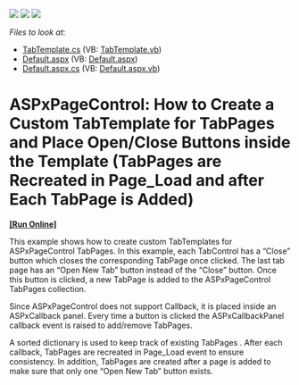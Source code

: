 <!-- default badges list -->
![](https://img.shields.io/endpoint?url=https://codecentral.devexpress.com/api/v1/VersionRange/128555100/13.1.4%2B)
[![](https://img.shields.io/badge/Open_in_DevExpress_Support_Center-FF7200?style=flat-square&logo=DevExpress&logoColor=white)](https://supportcenter.devexpress.com/ticket/details/E20041)
[![](https://img.shields.io/badge/📖_How_to_use_DevExpress_Examples-e9f6fc?style=flat-square)](https://docs.devexpress.com/GeneralInformation/403183)
<!-- default badges end -->
<!-- default file list -->
*Files to look at*:

* [TabTemplate.cs](./CS/WebSite/App_Code/TabTemplate.cs) (VB: [TabTemplate.vb](./VB/WebSite/App_Code/TabTemplate.vb))
* [Default.aspx](./CS/WebSite/Default.aspx) (VB: [Default.aspx](./VB/WebSite/Default.aspx))
* [Default.aspx.cs](./CS/WebSite/Default.aspx.cs) (VB: [Default.aspx.vb](./VB/WebSite/Default.aspx.vb))
<!-- default file list end -->
# ASPxPageControl: How to Create a Custom TabTemplate for TabPages and Place Open/Close Buttons inside the Template (TabPages are Recreated in Page_Load and after Each TabPage is Added)
<!-- run online -->
**[[Run Online]](https://codecentral.devexpress.com/e20041/)**
<!-- run online end -->


<p>This example shows how to create custom TabTemplates for ASPxPageControl TabPages. In this example, each TabControl has a “Close” button which closes the corresponding TabPage once clicked. The last tab page has an “Open New Tab” button instead of the “Close” button. Once this button is clicked, a new TabPage is added to the ASPxPageControl TabPages collection.</p><p>Since ASPxPageControl does not support Callback, it is placed inside an ASPxCallback panel. Every time a button is clicked the ASPxCallbackPanel callback event is raised to add/remove TabPages. </p><p>A sorted dictionary is used to keep track of existing TabPages . After each callback, TabPages are recreated in Page_Load event to ensure consistency. In addition, TabPages are created after a page is added to make sure that only one “Open New Tab” button exists. </p><br />


<br/>


